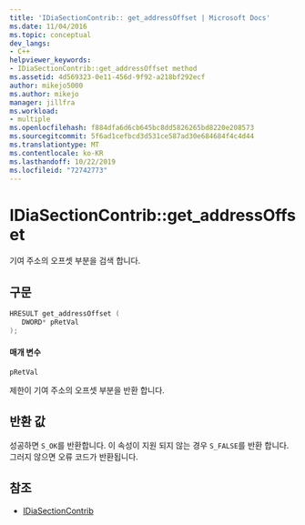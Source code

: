 ```yaml
---
title: 'IDiaSectionContrib:: get_addressOffset | Microsoft Docs'
ms.date: 11/04/2016
ms.topic: conceptual
dev_langs:
- C++
helpviewer_keywords:
- IDiaSectionContrib::get_addressOffset method
ms.assetid: 4d569323-0e11-456d-9f92-a218bf292ecf
author: mikejo5000
ms.author: mikejo
manager: jillfra
ms.workload:
- multiple
ms.openlocfilehash: f884dfa6d6cb645bc8dd5826265bd8220e208573
ms.sourcegitcommit: 5f6ad1cefbcd3d531ce587ad30e684684f4c4d44
ms.translationtype: MT
ms.contentlocale: ko-KR
ms.lasthandoff: 10/22/2019
ms.locfileid: "72742773"
---
```

# <a name="idiasectioncontribget_addressoffset"></a>IDiaSectionContrib::get_addressOffset
기여 주소의 오프셋 부분을 검색 합니다.

## <a name="syntax"></a>구문

```C++
HRESULT get_addressOffset ( 
   DWORD* pRetVal
);
```

#### <a name="parameters"></a>매개 변수
 `pRetVal`

제한이 기여 주소의 오프셋 부분을 반환 합니다.

## <a name="return-value"></a>반환 값
 성공하면 `S_OK`를 반환합니다. 이 속성이 지원 되지 않는 경우 `S_FALSE`를 반환 합니다. 그러지 않으면 오류 코드가 반환됩니다.

## <a name="see-also"></a>참조
- [IDiaSectionContrib](../../debugger/debug-interface-access/idiasectioncontrib.md)
